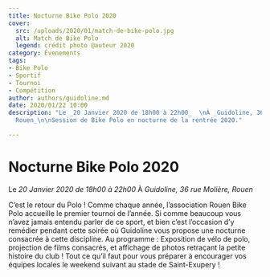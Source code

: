 ```yaml
---
title: Nocturne Bike Polo 2020
cover:
  src: /uploads/2020/01/match-de-bike-polo.jpg
  alt: Match de Bike Polo
  legend: crédit photo @auteur 2020
category: Évenements
tags:
- Bike Polo
- Sportif
- Tournoi
- Compétition
author: authors/guidoline.md
date: 2020/01/22 10:00
description: "Le _20 Janvier 2020 de 18h00 à 22h00_  \nÀ _Guidoline, 36 rue Molière,
  Rouen_\n\nSession de Bike Polo en nocturne de la rentrée 2020."

---
```


# Nocturne Bike Polo 2020

Le _20 Janvier 2020 de 18h00 à 22h00_
À _Guidoline, 36 rue Molière, Rouen_

C’est le retour du Polo ! Comme chaque année, l’association Rouen Bike Polo accueille le premier tournoi de l’année. Si comme beaucoup vous n’avez jamais entendu parler de ce sport, et bien c’est l’occasion d’y remédier pendant cette soirée où Guidoline vous propose une nocturne consacrée à cette discipline. Au programme : Exposition de vélo de polo, projection de films consacrés, et affichage de photos retraçant la petite histoire du club ! Tout ce qu’il faut pour vous préparer à encourager vos équipes locales le weekend suivant au stade de Saint-Exupery !
